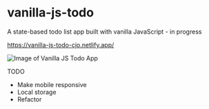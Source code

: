 # vanilla-js-todo
A state-based todo list app built with vanilla JavaScript - in progress

https://vanilla-js-todo-cjo.netlify.app/

![Image of Vanilla JS Todo App](https://i.ibb.co/QYyZG23/Screenshot-2020-08-05-at-14-35-48.png)

TODO
- Make mobile responsive
- Local storage
- Refactor
